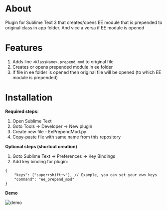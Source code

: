 # About

Plugin for Sublime Text 3 that creates/opens EE module that is prepended to original class in app folder. And vice a versa if EE module is opened

# Features

1. Adds line `<KlassName>.prepend_mod` to original file
2. Creates or opens prepended module in ee folder
3. If file in ee folder is opened then original file will be opened (to which EE module is prepended)


# Installation

**Required steps**:

1. Open Sublime Text
2. Goto Tools -> Developer -> New plugin
3. Create new file - EePrependMod.py
4. Copy-paste file with same name from this repository

**Optional steps (shortcut creation)**

1. Goto Sublime Text -> Preferences -> Key Bindings
2. Add key binding for plugin:
```
{
    "keys": ["super+shift+v"], // Example, you can set your own keys
    "command": "ee_prepend_mod"
}
```

**Demo**

![demo](https://github.com/zzaakiirr/sublime-gitlab-ee-prepend-mod/assets/32741269/f39bb93d-79b8-463d-bda7-37f94963aa36)
